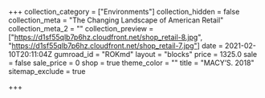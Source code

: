 +++
collection_category = ["Environments"]
collection_hidden = false
collection_meta = "The Changing Landscape of American Retail"
collection_meta_2 = ""
collection_preview = ["https://d1sf55qlb7p6hz.cloudfront.net/shop_retail-8.jpg", "https://d1sf55qlb7p6hz.cloudfront.net/shop_retail-7.jpg"]
date = 2021-02-10T20:11:04Z
gumroad_id = "ROKmd"
layout = "blocks"
price = 1325.0
sale = false
sale_price = 0
shop = true
theme_color = ""
title = "MACY’S. 2018"
sitemap_exclude = true

+++
